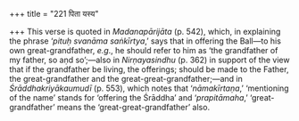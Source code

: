 +++
title = "221 पिता यस्य"

+++
This verse is quoted in *Madanapārijāta* (p. 542), which, in explaining
the phrase ‘*pituḥ svanāma saṅkīrtya*,’ says that in offering the
Ball—to his own great-grandfather, *e.g*., he should refer to him as
‘the grandfather of my father, so aṇd so’;—also in *Nirṇayasindhu* (p.
362) in support of the view that if the grandfather be living, the
offerings; should be made to the Father, the great-grandfather and the
great-great-grandfather;—and in *Śrāddhakriyākaumudī* (p. 553), which
notes that ‘*nāmakīrtaṇa*,’ ‘mentioning of the name’ stands for
‘offering the Śrāddha’ and ‘*prapitāmaha*,’ ‘great-grandfather’ means
the ‘great-great-grandfather’ also.



